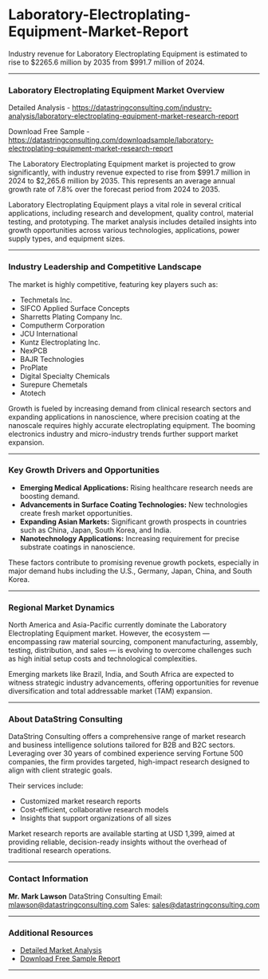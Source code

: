 # Laboratory-Electroplating-Equipment-Market-Report

Industry revenue for Laboratory Electroplating Equipment is estimated to rise to $2265.6 million by 2035 from $991.7 million of 2024.

---

### Laboratory Electroplating Equipment Market Overview

Detailed Analysis - https://datastringconsulting.com/industry-analysis/laboratory-electroplating-equipment-market-research-report

Download Free Sample - https://datastringconsulting.com/downloadsample/laboratory-electroplating-equipment-market-research-report

The Laboratory Electroplating Equipment market is projected to grow significantly, with industry revenue expected to rise from \$991.7 million in 2024 to \$2,265.6 million by 2035. This represents an average annual growth rate of 7.8% over the forecast period from 2024 to 2035.

Laboratory Electroplating Equipment plays a vital role in several critical applications, including research and development, quality control, material testing, and prototyping. The market analysis includes detailed insights into growth opportunities across various technologies, applications, power supply types, and equipment sizes.

---

### Industry Leadership and Competitive Landscape

The market is highly competitive, featuring key players such as:

* Techmetals Inc.
* SIFCO Applied Surface Concepts
* Sharretts Plating Company Inc.
* Computherm Corporation
* JCU International
* Kuntz Electroplating Inc.
* NexPCB
* BAJR Technologies
* ProPlate
* Digital Specialty Chemicals
* Surepure Chemetals
* Atotech

Growth is fueled by increasing demand from clinical research sectors and expanding applications in nanoscience, where precision coating at the nanoscale requires highly accurate electroplating equipment. The booming electronics industry and micro-industry trends further support market expansion.

---

### Key Growth Drivers and Opportunities

* **Emerging Medical Applications:** Rising healthcare research needs are boosting demand.
* **Advancements in Surface Coating Technologies:** New technologies create fresh market opportunities.
* **Expanding Asian Markets:** Significant growth prospects in countries such as China, Japan, South Korea, and India.
* **Nanotechnology Applications:** Increasing requirement for precise substrate coatings in nanoscience.

These factors contribute to promising revenue growth pockets, especially in major demand hubs including the U.S., Germany, Japan, China, and South Korea.

---

### Regional Market Dynamics

North America and Asia-Pacific currently dominate the Laboratory Electroplating Equipment market. However, the ecosystem — encompassing raw material sourcing, component manufacturing, assembly, testing, distribution, and sales — is evolving to overcome challenges such as high initial setup costs and technological complexities.

Emerging markets like Brazil, India, and South Africa are expected to witness strategic industry advancements, offering opportunities for revenue diversification and total addressable market (TAM) expansion.

---

### About DataString Consulting

DataString Consulting offers a comprehensive range of market research and business intelligence solutions tailored for B2B and B2C sectors. Leveraging over 30 years of combined experience serving Fortune 500 companies, the firm provides targeted, high-impact research designed to align with client strategic goals.

Their services include:

* Customized market research reports
* Cost-efficient, collaborative research models
* Insights that support organizations of all sizes

Market research reports are available starting at USD 1,399, aimed at providing reliable, decision-ready insights without the overhead of traditional research operations.

---

### Contact Information

**Mr. Mark Lawson**
DataString Consulting
Email: [mlawson@datastringconsulting.com](mailto:mlawson@datastringconsulting.com)
Sales: [sales@datastringconsulting.com](mailto:sales@datastringconsulting.com)

---

### Additional Resources

* [Detailed Market Analysis](https://datastringconsulting.com/industry-analysis/laboratory-electroplating-equipment-market-research-report)
* [Download Free Sample Report](https://datastringconsulting.com/downloadsample/laboratory-electroplating-equipment-market-research-report)

---
